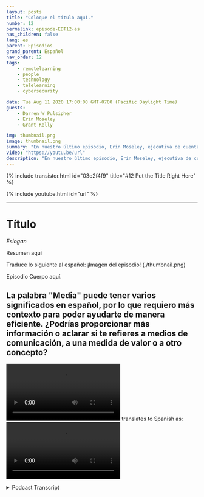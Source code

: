 ```yaml
---
layout: posts
title: "Coloque el título aquí."
number: 12
permalink: episode-EDT12-es
has_children: false
lang: es
parent: Episodios
grand_parent: Español
nav_order: 12
tags:
    - remotelearning
    - people
    - technology
    - telelearning
    - cybersecurity

date: Tue Aug 11 2020 17:00:00 GMT-0700 (Pacific Daylight Time)
guests:
    - Darren W Pulsipher
    - Erin Moseley
    - Grant Kelly

img: thumbnail.png
image: thumbnail.png
summary: "En nuestro último episodio, Erin Moseley, ejecutiva de cuentas senior para Educación en Intel, y Grant Kelly, arquitecto de soluciones para Educación en Intel, se unieron a Darren para hablar sobre los desafíos tecnológicos y opciones en el aprendizaje a distancia. En este episodio, nos adentramos más profundamente en las amenazas y soluciones de privacidad y seguridad."
video: "https://youtu.be/url"
description: "En nuestro último episodio, Erin Moseley, ejecutiva de cuentas senior para Educación en Intel, y Grant Kelly, arquitecto de soluciones para Educación en Intel, se unieron a Darren para hablar sobre los desafíos tecnológicos y opciones en el aprendizaje a distancia. En este episodio, nos adentramos más profundamente en las amenazas y soluciones de privacidad y seguridad."
---
```


<div>
{% include transistor.html id="03c2f4f9" title="#12 Put the Title Right Here" %}

{% include youtube.html id="url" %}
</div>

---

# Título

*Eslogan*

Resumen aquí

Traduce lo siguiente al español: ¡Imagen del episodio! (./thumbnail.png)

Episodio Cuerpo aquí.

## La palabra "Media" puede tener varios significados en español, por lo que requiero más contexto para poder ayudarte de manera eficiente. ¿Podrías proporcionar más información o aclarar si te refieres a medios de comunicación, a una medida de valor o a otro concepto?

<video src='url'></video> translates to Spanish as: <video src='url'></video>



<details>
<summary> Podcast Transcript </summary>

<p></p>

</details>
